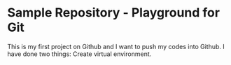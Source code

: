 # Sample Repository - Playground for Git

This is my first project on Github and I want to push my codes into Github.
I have done two things: Create virtual environment. 